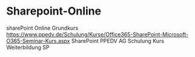 # Sharepoint-Online
sharePoint Online Grundkurs
https://www.ppedv.de/Schulung/Kurse/Office365-SharePoint-Microsoft-O365-Seminar-Kurs.aspx
SharePoint PPEDV AG Schulung Kurs Weiterbildung SP 
